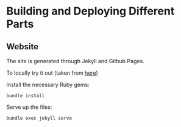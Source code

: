 # Building and Deploying Different Parts

## Website

The site is generated through Jekyll and Github Pages.

To locally try it out (taken from [here](https://help.github.com/articles/setting-up-your-github-pages-site-locally-with-jekyll/))

Install the necessary Ruby gems:

```(bash)
bundle install
```

Serve up the files:

```(bash)
bundle exec jekyll serve
```
